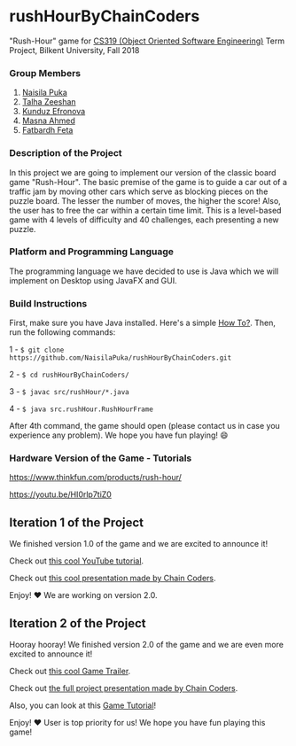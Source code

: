 # rushHourByChainCoders

"Rush-Hour" game for [CS319 (Object Oriented Software Engineering)](https://stars.bilkent.edu.tr/syllabus/view/CS/319/) Term Project, Bilkent University, Fall 2018

### Group Members

1. [Naisila Puka](https://github.com/NaisilaPuka)
2. [Talha Zeeshan](https://github.com/Geo-Quad)
3. [Kunduz Efronova](https://github.com/efronova)
4. [Masna Ahmed](https://github.com/maZna)
5. [Fatbardh Feta](https://github.com/fatbardhfeta)

### Description of the Project

In this project we are going to implement our version of the classic board game "Rush-Hour". The basic premise 
of the game is to guide a car out of a traffic jam by moving other cars which serve as blocking pieces on the 
puzzle board. The lesser the number of moves, the higher the score! Also, the user has to free the car within a certain time
limit. This is a level-based game with 4 levels of difficulty and 40 challenges, each presenting a new puzzle.

### Platform and Programming Language 

The programming language we have decided to use is Java which we will implement on Desktop using JavaFX and GUI.

### Build Instructions

First, make sure you have Java installed. Here's a simple [How To?](https://www3.ntu.edu.sg/home/ehchua/programming/howto/JDK_Howto.html). Then, run the following commands:

1 - `$ git clone https://github.com/NaisilaPuka/rushHourByChainCoders.git`

2 - `$ cd rushHourByChainCoders/`

3 - `$ javac src/rushHour/*.java`

4 - `$ java src.rushHour.RushHourFrame`

After 4th command, the game should open (please contact us in case you experience any problem). We hope you have fun playing! :smile:

### Hardware Version of the Game - Tutorials

https://www.thinkfun.com/products/rush-hour/

https://youtu.be/HI0rlp7tiZ0

## Iteration 1 of the Project

We finished version 1.0 of the game and we are excited to announce it!

Check out [this cool YouTube tutorial](https://www.youtube.com/watch?v=mbmSakJnnts).

Check out [this cool presentation made by Chain Coders](https://docs.google.com/presentation/d/1YYexpBScjx-HPlzynTmQXB8Lhkw0m3CyYwm7uDCFTVI/edit?usp=sharing).

Enjoy! :heart: We are working on version 2.0.

## Iteration 2 of the Project

Hooray hooray! We finished version 2.0 of the game and we are even more excited to announce it!

Check out [this cool Game Trailer](https://www.youtube.com/watch?v=BxhfhZMh3Es).

Check out [the full project presentation made by Chain Coders](https://docs.google.com/presentation/d/15Rc-cR5yDQnqsD-80W1g8u4ayo8wd1HPbeRZRZZZ8q4/edit#slide=id.p).

Also, you can look at this [Game Tutorial](https://www.youtube.com/watch?v=yuGKpxTDBoc&t=2s)!

Enjoy! :heart: User is top priority for us! We hope you have fun playing this game!

